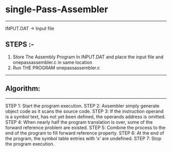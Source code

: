 # single-Pass-Assembler
***

INPUT.DAT -> Input file

## STEPS :-

1) Store The Assembly Program In INPUT.DAT and place the input file and onepassassembler.c in same location
2) Run THE PROGRAM onepassassembler.c

***
## Algorithm:
***
STEP 1: Start the program execution.
STEP 2: Assembler simply generate object code as it scans the source code.
STEP 3: If the instruction operand is a symbol text, has not yet been defined, the
operands address is omitted.
STEP 4: When nearly half the program translation is over, some of the forward reference
problem are existed.
STEP 5: Combine the process to the end of the program to fill forward reference
property.
STEP 6: At the end of the program, the symbol table entries with ‘x’ are undefined.
STEP 7: Stop the program execution.
